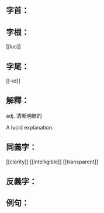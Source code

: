 
## 字首：
## 字根：
[[luc]]
## 字尾：
[[-id]]


## 解釋：
adj.
清晰明瞭的

A lucid explanation.

## 同義字：
[[clarity]]
[[intelligible]]
[[transparent]]

## 反義字：

## 例句：


